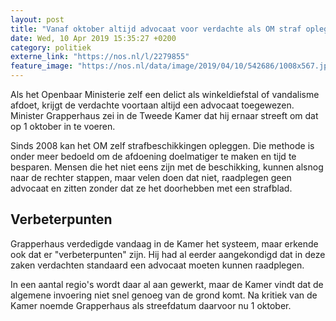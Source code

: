 ```yaml
---
layout: post
title: "Vanaf oktober altijd advocaat voor verdachte als OM straf oplegt"
date: Wed, 10 Apr 2019 15:35:27 +0200
category: politiek
externe_link: "https://nos.nl/l/2279855"
feature_image: "https://nos.nl/data/image/2019/04/10/542686/1008x567.jpg"
---
```


<p>Als het Openbaar Ministerie zelf een delict als winkeldiefstal of vandalisme afdoet, krijgt de verdachte voortaan altijd een advocaat toegewezen. Minister Grapperhaus zei in de Tweede Kamer dat hij ernaar streeft om dat op 1 oktober in te voeren.</p>
<p>Sinds 2008 kan het OM zelf strafbeschikkingen opleggen. Die methode is onder meer bedoeld om de afdoening doelmatiger te maken en tijd te besparen. Mensen die het niet eens zijn met de beschikking, kunnen alsnog naar de rechter stappen, maar velen doen dat niet, raadplegen geen advocaat en zitten zonder dat ze het doorhebben met een strafblad.</p>
<h2>Verbeterpunten</h2>
<p>Grapperhaus verdedigde vandaag in de Kamer het systeem, maar erkende ook dat er "verbeterpunten" zijn. Hij had al eerder aangekondigd dat in deze zaken verdachten standaard een advocaat moeten kunnen raadplegen.</p>
<p>In een aantal regio's wordt daar al aan gewerkt, maar de Kamer vindt dat de algemene invoering niet snel genoeg van de grond komt. Na kritiek van de Kamer noemde Grapperhaus als streefdatum daarvoor nu 1 oktober.</p>
